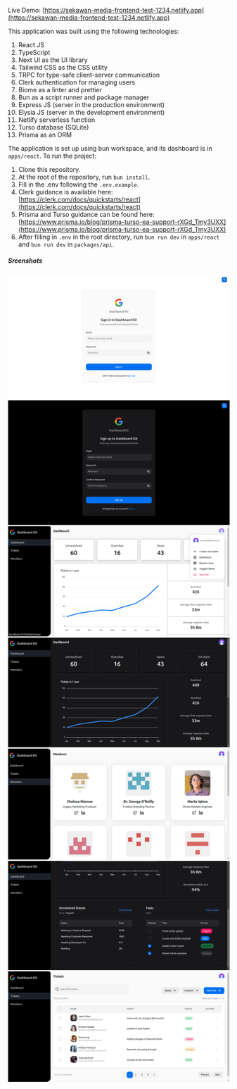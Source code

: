 Live Demo: [https://sekawan-media-frontend-test-1234.netlify.app](https://sekawan-media-frontend-test-1234.netlify.app)

This application was built using the following technologies:

1. React JS
2. TypeScript
3. Next UI as the UI library
4. Tailwind CSS as the CSS utility
5. TRPC for type-safe client-server communication
6. Clerk authentication for managing users
7. Biome as a linter and prettier
8. Bun as a script runner and package manager
9. Express JS (server in the production environment)
10. Elysia JS (server in the development environment)
11. Netlify serverless function
12. Turso database (SQLite)
13. Prisma as an ORM

The application is set up using bun workspace, and its dashboard is in `apps/react`. To run the project:

1. Clone this repository.
2. At the root of the repository, run `bun install`.
3. Fill in the .env following the `.env.example`.
4. Clerk guidance is available here: [https://clerk.com/docs/quickstarts/react](https://clerk.com/docs/quickstarts/react)
5. Prisma and Turso guidance can be found here: [https://www.prisma.io/blog/prisma-turso-ea-support-rXGd_Tmy3UXX](https://www.prisma.io/blog/prisma-turso-ea-support-rXGd_Tmy3UXX)
6. After filling in `.env` in the root directory, run `bun run dev` in `apps/react` and `bun run dev` in `packages/api`.

##### Sreenshots

<img src="./ss/1.png"/>
<img src="./ss/2.png"/>
<img src="./ss/4.png"/>
<img src="./ss/5.png"/>
<img src="./ss/6.png"/>
<img src="./ss/7.png"/>
<img src="./ss/8.png"/>
